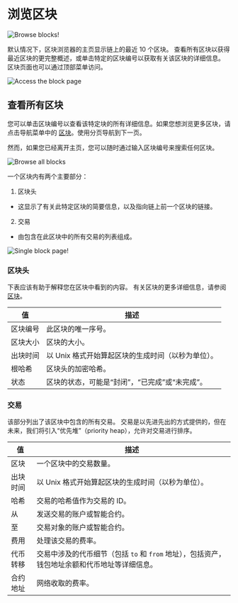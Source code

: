 # 浏览区块

![Browse blocks!](../../../assets/images/block-tx.png "View blocks on zkSync")

默认情况下，区块浏览器的主页显示链上的最近 10 个区块。
查看所有区块以获得最近区块的更完整概述，或单击特定的区块编号以获取有关该区块的详细信息。
区块页面也可以通过顶部菜单访问。

![Access the block page](../../../assets/images/block-menu.png "Blocks menu")

## 查看所有区块

您可以单击区块编号以查看该特定块的所有详细信息。如果您想浏览更多区块，请点击导航菜单中的 [区块](https://explorer.zksync.io/blocks/)。使用分页导航到下一页。

然而，如果您已经离开主页，您可以随时通过输入区块编号来搜索任何区块。

![Browse all blocks](../../../assets/images/view-block.png "Browse all blocks")

一个区块内有两个主要部分：

1. 区块头
- 这显示了有关此特定区块的简要信息，以及指向链上前一个区块的链接。
2. 交易
- 由包含在此区块中的所有交易的列表组成。

![Single block page!](../../../assets/images/single-block.png "View a single block")

### 区块头

下表应该有助于解释您在区块中看到的内容。
有关区块的更多详细信息，请参阅 [区块](../../../dev/developer-guides/transactions/blocks.md)。

| 值    | 描述                           |
| ---- | ---------------------------- |
| 区块编号 | 此区块的唯一序号。                    |
| 区块大小 | 区块的大小。                       |
| 出块时间 | 以 Unix 格式开始算起区块的生成时间（以秒为单位）。 |
| 根哈希  | 区块头的加密哈希。                    |
| 状态   | 区块的状态，可能是“封闭”，“已完成”或“未完成”。   |

### 交易

该部分列出了该区块中包含的所有交易。
交易是以先进先出的方式提供的，但在未来，我们将引入“优先堆”（priority heap），允许对交易进行排序。

| 值    | 描述                                                     |
| ---- | ------------------------------------------------------ |
| 区块   | 一个区块中的交易数量。                                            |
| 出块时间 | 以 Unix 格式开始算起区块的生成时间（以秒为单位）。                           |
| 哈希   | 交易的哈希值作为交易的 ID。                                        |
| 从    | 发送交易的账户或智能合约。                                          |
| 至    | 交易对象的账户或智能合约。                                          |
| 费用   | 处理该交易的费率。                                              |
| 代币转移 | 交易中涉及的代币细节（包括 `to` 和 `from` 地址），包括资产，钱包地址余额和代币地址等详细信息。 |
| 合约地址 | 网络收取的费率。                                               |
